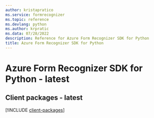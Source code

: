```yaml
---
author: kristapratico
ms.service: formrecognizer
ms.topic: reference
ms.devlang: python
ms.author: krpratic
ms.data: 07/28/2022
description: Reference for Azure Form Recognizer SDK for Python
title: Azure Form Recognizer SDK for Python
---
```

# Azure Form Recognizer SDK for Python - latest

## Client packages - latest
[!INCLUDE [client-packages](form-recognizer-client-index.md)]